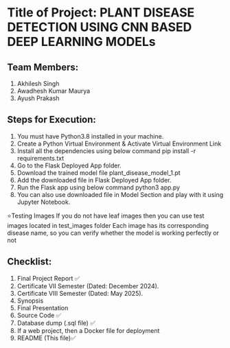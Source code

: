 # Title of Project: PLANT DISEASE DETECTION USING CNN BASED DEEP LEARNING MODELs

## Team Members:
1. Akhilesh Singh
2. Awadhesh Kumar Maurya
3. Ayush Prakash

## Steps for Execution:
1. You must have Python3.8 installed in your machine.
2. Create a Python Virtual Environment & Activate Virtual Environment Link
3. Install all the dependencies using below command pip install -r requirements.txt
4. Go to the Flask Deployed App folder.
5. Download the trained model file plant_disease_model_1.pt
6. Add the downloaded file in Flask Deployed App folder.
7. Run the Flask app using below command python3 app.py
8. You can also use downloaded file in Model Section and play with it using Jupyter Notebook.

⭐Testing Images
If you do not have leaf images then you can use test images located in test_images folder
Each image has its corresponding disease name, so you can verify whether the model is working perfectly or not

## Checklist:
1. Final Project Report ✅
2. Certificate VII Semester (Dated: December 2024).
3. Certificate VIII Semester (Dated: May 2025).
4. Synopsis
5. Final Presentation
6. Source Code ✅
7. Database dump (.sql file) ✅
8. If a web project, then a Docker file for deployment
9. README (This file)✅
